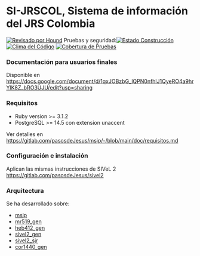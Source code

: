 # SI-JRSCOL, Sistema de información del JRS Colombia

[![Revisado por Hound](https://img.shields.io/badge/Reviewed_by-Hound-8E64B0.svg)](https://houndci.com) Pruebas y seguridad:[![Estado Construcción](https://gitlab.com/pasosdeJesus/si_jrscol/badges/main/pipeline.svg)](https://gitlab.com/pasosdeJesus/si_jrscol/-/pipelines?page=1&scope=all&ref=main) [![Clima del Código](https://api.codeclimate.com/v1/badges/7dec7636a89457304fa3/maintainability)](https://codeclimate.com/github/pasosdeJesus/si_jrscol/maintainability) [![Cobertura de Pruebas](https://api.codeclimate.com/v1/badges/7dec7636a89457304fa3/test_coverage)](https://codeclimate.com/github/pasosdeJesus/si_jrscol/test_coverage)

### Documentación para usuarios finales

Disponible en <https://docs.google.com/document/d/1qxJOBzbG_lQPN0nfhlJ1QyeRO4a9hrYlK8Z_bRO3UJU/edit?usp=sharing>


### Requisitos

* Ruby version >= 3.1.2
* PostgreSQL >= 14.5 con extension unaccent

Ver detalles en
<https://gitlab.com/pasosdeJesus/msip/-/blob/main/doc/requisitos.md>


### Configuración e instalación
Aplican las mismas instrucciones de SIVeL 2
<https://gitlab.com/pasosdeJesus/sivel2>

### Arquitectura
Se ha desarrollado sobre:
* [msip](https://gitlab.com/pasosdeJesus/msip)
* [mr519_gen](https://gitlab.com/pasosdeJesus/mr519_gen)
* [heb412_gen](https://gitlab.com/pasosdeJesus/heb412_gen)
* [sivel2_gen](https://gitlab.com/pasosdeJesus/sivel2_gen)
* [sivel2_sjr](https://gitlab.com/pasosdeJesus/sivel2_sjr)
* [cor1440_gen](https://gitlab.com/pasosdeJesus/cor1440_gen)


